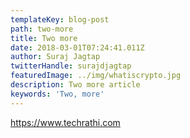 ```yaml
---
templateKey: blog-post
path: two-more
title: Two more
date: 2018-03-01T07:24:41.011Z
author: Suraj Jagtap
twitterHandle: surajdjagtap
featuredImage: ../img/whatiscrypto.jpg
description: Two more article
keywords: 'Two, more'
---
```

 https://www.techrathi.com
